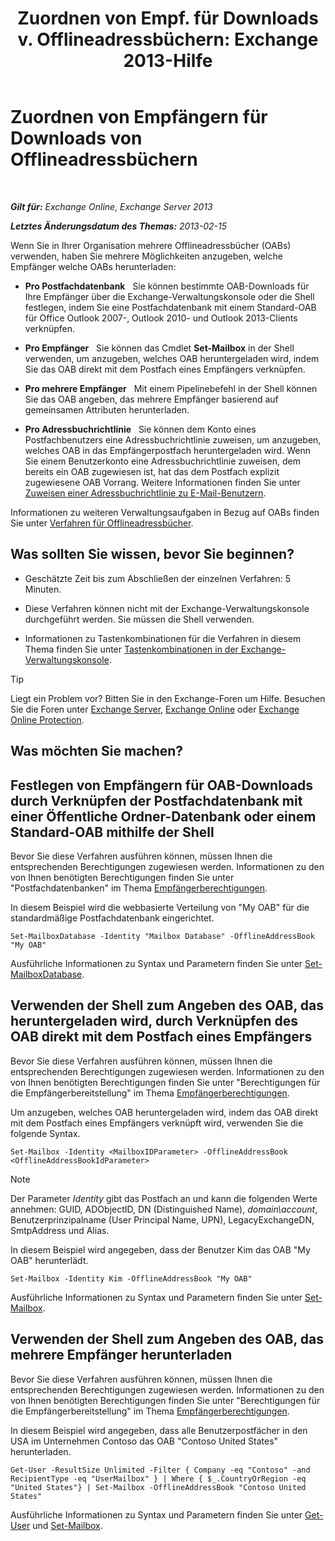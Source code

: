 ﻿---
title: 'Zuordnen von Empf. für Downloads v. Offlineadressbüchern: Exchange 2013-Hilfe'
TOCTitle: Zuordnen von Empfängern für Downloads von Offlineadressbüchern
ms:assetid: 141751ac-16d3-4e3c-b70c-004aeedcb5a0
ms:mtpsurl: https://technet.microsoft.com/de-de/library/Aa996345(v=EXCHG.150)
ms:contentKeyID: 50475145
ms.date: 04/24/2018
mtps_version: v=EXCHG.150
ms.translationtype: HT
---

# Zuordnen von Empfängern für Downloads von Offlineadressbüchern

 

_**Gilt für:** Exchange Online, Exchange Server 2013_

_**Letztes Änderungsdatum des Themas:** 2013-02-15_

Wenn Sie in Ihrer Organisation mehrere Offlineadressbücher (OABs) verwenden, haben Sie mehrere Möglichkeiten anzugeben, welche Empfänger welche OABs herunterladen:

  - **Pro Postfachdatenbank**   Sie können bestimmte OAB-Downloads für Ihre Empfänger über die Exchange-Verwaltungskonsole oder die Shell festlegen, indem Sie eine Postfachdatenbank mit einem Standard-OAB für Office Outlook 2007-, Outlook 2010- und Outlook 2013-Clients verknüpfen.

  - **Pro Empfänger**   Sie können das Cmdlet **Set-Mailbox** in der Shell verwenden, um anzugeben, welches OAB heruntergeladen wird, indem Sie das OAB direkt mit dem Postfach eines Empfängers verknüpfen.

  - **Pro mehrere Empfänger**   Mit einem Pipelinebefehl in der Shell können Sie das OAB angeben, das mehrere Empfänger basierend auf gemeinsamen Attributen herunterladen.

  - **Pro Adressbuchrichtlinie**   Sie können dem Konto eines Postfachbenutzers eine Adressbuchrichtlinie zuweisen, um anzugeben, welches OAB in das Empfängerpostfach heruntergeladen wird. Wenn Sie einem Benutzerkonto eine Adressbuchrichtlinie zuweisen, dem bereits ein OAB zugewiesen ist, hat das dem Postfach explizit zugewiesene OAB Vorrang. Weitere Informationen finden Sie unter [Zuweisen einer Adressbuchrichtlinie zu E-Mail-Benutzern](https://review.docs.microsoft.com/de-de/exchange/address-books/address-book-policies/assign-an-address-book-policy-to-mail-users).

Informationen zu weiteren Verwaltungsaufgaben in Bezug auf OABs finden Sie unter [Verfahren für Offlineadressbücher](offline-address-book-procedures-exchange-2013-help.md).

## Was sollten Sie wissen, bevor Sie beginnen?

  - Geschätzte Zeit bis zum Abschließen der einzelnen Verfahren: 5 Minuten.

  - Diese Verfahren können nicht mit der Exchange-Verwaltungskonsole durchgeführt werden. Sie müssen die Shell verwenden.

  - Informationen zu Tastenkombinationen für die Verfahren in diesem Thema finden Sie unter [Tastenkombinationen in der Exchange-Verwaltungskonsole](keyboard-shortcuts-in-the-exchange-admin-center-exchange-online-protection-help.md).


> [!TIP]
> Liegt ein Problem vor? Bitten Sie in den Exchange-Foren um Hilfe. Besuchen Sie die Foren unter <A href="https://go.microsoft.com/fwlink/p/?linkid=60612">Exchange Server</A>, <A href="https://go.microsoft.com/fwlink/p/?linkid=267542">Exchange Online</A> oder <A href="https://go.microsoft.com/fwlink/p/?linkid=285351">Exchange Online Protection</A>.



## Was möchten Sie machen?

## Festlegen von Empfängern für OAB-Downloads durch Verknüpfen der Postfachdatenbank mit einer Öffentliche Ordner-Datenbank oder einem Standard-OAB mithilfe der Shell

Bevor Sie diese Verfahren ausführen können, müssen Ihnen die entsprechenden Berechtigungen zugewiesen werden. Informationen zu den von Ihnen benötigten Berechtigungen finden Sie unter "Postfachdatenbanken" im Thema [Empfängerberechtigungen](recipients-permissions-exchange-2013-help.md).

In diesem Beispiel wird die webbasierte Verteilung von "My OAB" für die standardmäßige Postfachdatenbank eingerichtet.

    Set-MailboxDatabase -Identity "Mailbox Database" -OfflineAddressBook "My OAB"

Ausführliche Informationen zu Syntax und Parametern finden Sie unter [Set-MailboxDatabase](https://technet.microsoft.com/de-de/library/bb123971\(v=exchg.150\)).

## Verwenden der Shell zum Angeben des OAB, das heruntergeladen wird, durch Verknüpfen des OAB direkt mit dem Postfach eines Empfängers

Bevor Sie diese Verfahren ausführen können, müssen Ihnen die entsprechenden Berechtigungen zugewiesen werden. Informationen zu den von Ihnen benötigten Berechtigungen finden Sie unter "Berechtigungen für die Empfängerbereitstellung" im Thema [Empfängerberechtigungen](recipients-permissions-exchange-2013-help.md).

Um anzugeben, welches OAB heruntergeladen wird, indem das OAB direkt mit dem Postfach eines Empfängers verknüpft wird, verwenden Sie die folgende Syntax.

    Set-Mailbox -Identity <MailboxIDParameter> -OfflineAddressBook <OfflineAddressBookIdParameter>


> [!NOTE]
> Der Parameter <EM>Identity</EM> gibt das Postfach an und kann die folgenden Werte annehmen: GUID, ADObjectID, DN (Distinguished Name), <EM>domain\account</EM>, Benutzerprinzipalname (User Principal Name, UPN), LegacyExchangeDN, SmtpAddress und Alias.



In diesem Beispiel wird angegeben, dass der Benutzer Kim das OAB "My OAB" herunterlädt.

    Set-Mailbox -Identity Kim -OfflineAddressBook "My OAB"

Ausführliche Informationen zu Syntax und Parametern finden Sie unter [Set-Mailbox](https://technet.microsoft.com/de-de/library/bb123981\(v=exchg.150\)).

## Verwenden der Shell zum Angeben des OAB, das mehrere Empfänger herunterladen

Bevor Sie diese Verfahren ausführen können, müssen Ihnen die entsprechenden Berechtigungen zugewiesen werden. Informationen zu den von Ihnen benötigten Berechtigungen finden Sie unter "Berechtigungen für die Empfängerbereitstellung" im Thema [Empfängerberechtigungen](recipients-permissions-exchange-2013-help.md).

In diesem Beispiel wird angegeben, dass alle Benutzerpostfächer in den USA im Unternehmen Contoso das OAB "Contoso United States" herunterladen.

    Get-User -ResultSize Unlimited -Filter { Company -eq "Contoso" -and RecipientType -eq "UserMailbox" } | Where { $_.CountryOrRegion -eq "United States"} | Set-Mailbox -OfflineAddressBook "Contoso United States"

Ausführliche Informationen zu Syntax und Parametern finden Sie unter [Get-User](https://technet.microsoft.com/de-de/library/aa996896\(v=exchg.150\)) und [Set-Mailbox](https://technet.microsoft.com/de-de/library/bb123981\(v=exchg.150\)).

